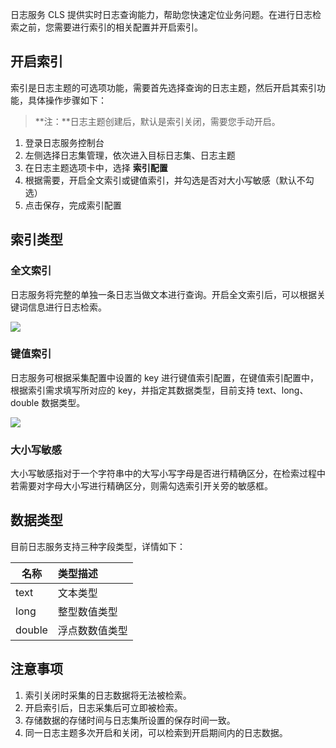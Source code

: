 日志服务 CLS 提供实时日志查询能力，帮助您快速定位业务问题。在进行日志检索之前，您需要进行索引的相关配置并开启索引。

## 开启索引

索引是日志主题的可选项功能，需要首先选择查询的日志主题，然后开启其索引功能，具体操作步骤如下：

> **注：**日志主题创建后，默认是索引关闭，需要您手动开启。

1. 登录日志服务控制台
2. 左侧选择日志集管理，依次进入目标日志集、日志主题
3. 在日志主题选项卡中，选择 **索引配置**
4. 根据需要，开启全文索引或键值索引，并勾选是否对大小写敏感（默认不勾选）
5. 点击保存，完成索引配置

## 索引类型
### 全文索引

日志服务将完整的单独一条日志当做文本进行查询。开启全文索引后，可以根据关键词信息进行日志检索。

![](https://i.imgur.com/VnQFG1b.png)

### 键值索引

日志服务可根据采集配置中设置的 key 进行键值索引配置，在键值索引配置中，根据索引需求填写所对应的 key，并指定其数据类型，目前支持 text、long、double 数据类型。

![](https://i.imgur.com/9O46llK.png)


### 大小写敏感

大小写敏感指对于一个字符串中的大写小写字母是否进行精确区分，在检索过程中若需要对字母大小写进行精确区分，则需勾选索引开关旁的敏感框。



## 数据类型
目前日志服务支持三种字段类型，详情如下：

|名称|类型描述|
|-----|:-----|
| text | 文本类型|
|long|整型数值类型|
|double|浮点数数值类型|


## 注意事项
1. 索引关闭时采集的日志数据将无法被检索。
2. 开启索引后，日志采集后可立即被检索。
3. 存储数据的存储时间与日志集所设置的保存时间一致。
4. 同一日志主题多次开启和关闭，可以检索到开启期间内的日志数据。
